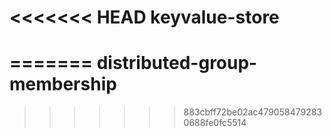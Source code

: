 <<<<<<< HEAD
keyvalue-store
==============
=======
distributed-group-membership
============================
>>>>>>> 883cbff72be02ac4790584792830688fe0fc5514
